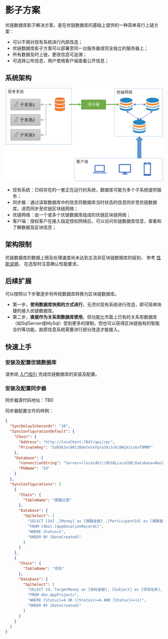 # 影子方案

优链数据库影子解决方案，是在优链数据库的基础上提供的一种简单易行上链方案：

- 可以不用对现有系统进行内部改造；
- 优链数据库影子方案可以部署至同一台服务器或完全独立的服务器上；
- 所有数据及时上链，更改信息可追溯；
- 可选择公布信息，用户使用客户端查看公开信息；

## 系统架构

![Overview](images/01/shadowing-overview.png "Overview")  

* 现有系统：已经存在的一套正在运行的系统，数据库可能为多个子系统提供服务；
* 同步器：通过读取数据库中的信息将数据库当时状态的信息同步至优链数据库，进而同步至优链区块链网络；
* 优链网络：由一个或多个优链数据库组成的优链区块链网络；
* 客户端：授权客户在接入指定授权网络后，可以访问优链数据库信息，查看和了解数据及区块信息；

## 架构限制

优链数据库的数据上限及处理速度尚未达到主流非区块链数据库的级别，
参考 [性能说明](?file=01-简介/4-性能说明 "性能说明")，
在选型时注意确认性能要求。

## 后续扩展

可以按照以下步骤逐步将传统数据库转换为区块链数据库。

* 第一步，**使用数据库快照的方式进行**，无须对现有系统进行改造，即可简单快捷的接入优链数据库。
* 第二步，**直接作为关系型数据库使用**，但功能比市面上已有的关系型数据库（如SqlServer或MySql）受到更多的限制，但也可以获得区块链独有的智能合约等功能，故原信息系统需要进行部分改造才能接入。

## 快速上手

### 安装及配置优链数据库

请参阅 [入门指引](?file=01-简介/1-入门指引 "入门指引") 完成优链数据库的安装及配置。

### 安装及配置同步器

同步器源代码地址：TBD

同步器配置文件的样例：

```json
{
  "SyncDelayInSeconds": "10",
  "SyncConfigurationDefault": {
    "Chain": {
      "Address": "http://localhost:7847/api/rpc",
      "PrivateKey": "5aDSKJxc8KtJBdwtwtefqra34iSrEc8Wjk1csbsT9MNF"
    },
    "Database": {
      "ConnectionString": "Server=(localdb)\\MSSQLLocalDB;Database=Backend;Trusted_Connection=True;MultipleActiveResultSets=true",
      "PkName": "Id"
    }
  },
  "SyncConfigurations": [
    {
      "Chain": {
        "TableName": "捐赠记录"
      },
      "Database": {
        "SqlSelect": [
          "SELECT [Id] ,[Money] as [捐赠金额] ,[ParticipantId] as [捐赠者Id] ,[PostScript] as [附言] ,[ProjectId] as [项目Id] ,[DateCreated] as [时间]",
          "FROM [dbo].[AppDonationRecords]",
          "WHERE Status=1",
          "ORDER BY [DateCreated]"
        ]
      }
    },
    {
      "Chain": {
        "TableName": "项目"
      },
      "Database": {
        "SqlSelect": [
          "SELECT Id, TargetMoney as [目标金额], [Subject] as [项目名称], [Location] as [所在地], [Description] as [项目描述], DateCreated as [时间]",
          "FROM dbo.AppProjects",
          "WHERE [Status]=4 OR ([Status]>=6 AND [Status]<=11)",
          "ORDER BY [DateCreated]"
        ]
      }
    }
  ]
}
```
